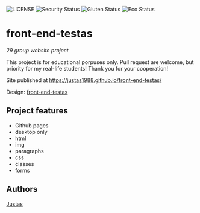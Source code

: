 ![LICENSE](https://img.shields.io/badge/license-MIT-blue.svg?style=flat-square)
![Security Status](https://img.shields.io/security-headers?label=Security&url=https%3A%2F%2Fgithub.com&style=flat-square)
![Gluten Status](https://img.shields.io/badge/Gluten-Free-green.svg)
![Eco Status](https://img.shields.io/badge/ECO-Friendly-green.svg)

# front-end-testas

_29 group website project_

This project is for educational porpuses only. Pull request are welcome, but priority for my real-life students! Thank you for your cooperation!

Site published at https://justas1988.github.io/front-end-testas/

Design: [front-end-testas](https://cdn.discordapp.com/attachments/850245533838868480/850246623883034644/login_screen.png)

## Project features

- Github pages
- desktop only
- html
- img
- paragraphs
- css
- classes
- forms

## Authors

[Justas](https://github.com/Justas1988)